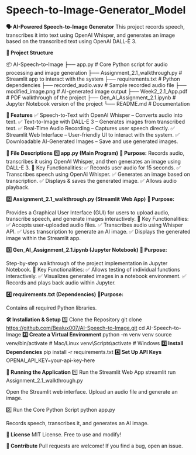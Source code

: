 # Speech-to-Image-Generator_Model

**🗣️ AI-Powered Speech-to-Image Generator**
This project records speech, transcribes it into text using OpenAI Whisper, and generates an image based on the transcribed text using OpenAI DALL-E 3.

**📂 Project Structure**

📦 AI-Speech-to-Image
├── app.py                         # Core Python script for audio processing and image generation
├── Assignment_2.1_walkthrough.py   # Streamlit app to interact with the system
├── requirements.txt                # Python dependencies
├── recorded_audio.wav              # Sample recorded audio file
├── modified_image.png              # AI-generated image output
├── Week2_2.1_App.pdf               # PDF walkthrough of the project
├── Gen_AI_Assignment_2.1.ipynb     # Jupyter Notebook version of the project
└── README.md                       # Documentation


**🚀 Features**
✅ Speech-to-Text with OpenAI Whisper – Converts audio into text.
✅ Text-to-Image with DALL-E 3 – Generates images from transcribed text.
✅ Real-Time Audio Recording – Captures user speech directly.
✅ Streamlit Web Interface – User-friendly UI to interact with the system.
✅ Downloadable AI-Generated Images – Save and use generated images.

**📂 File Descriptions**
**1️⃣ app.py (Main Program)**
**📌 Purpose:**
Records audio, transcribes it using OpenAI Whisper, and then generates an image using DALL-E 3.
📌 Key Functionalities: ✅ Records user audio for 15 seconds.
✅ Transcribes speech using OpenAI Whisper.
✅ Generates an image based on transcription.
✅ Displays & saves the generated image.
✅ Allows audio playback.

**2️⃣ Assignment_2.1_walkthrough.py (Streamlit Web App)**
**📌 Purpose:**

Provides a Graphical User Interface (GUI) for users to upload audio, transcribe speech, and generate images interactively.
📌 Key Functionalities: ✅ Accepts user-uploaded audio files.
✅ Transcribes audio using Whisper API.
✅ Uses transcription to generate an AI image.
✅ Displays the generated image within the Streamlit app.

**3️⃣ Gen_AI_Assignment_2.1.ipynb (Jupyter Notebook)**
**📌 Purpose:**

Step-by-step walkthrough of the project implementation in Jupyter Notebook.
📌 Key Functionalities: ✅ Allows testing of individual functions interactively.
✅ Visualizes generated images in a notebook environment.
✅ Records and plays back audio within Jupyter.

**4️⃣ requirements.txt (Dependencies)**
**📌Purpose:**

Contains all required Python libraries.

**🛠 Installation & Setup**
1️⃣ Clone the Repository
git clone https://github.com/Bealux007/AI-Speech-to-Image.git
cd AI-Speech-to-Image
**2️⃣ Create a Virtual Environment**
python -m venv venv
source venv/bin/activate  # Mac/Linux
venv\Scripts\activate     # Windows
**3️⃣ Install Dependencies**
pip install -r requirements.txt
**4️⃣ Set Up API Keys**
OPENAI_API_KEY=your-api-key-here

**🚀 Running the Application**
1️⃣ Run the Streamlit Web App
streamlit run Assignment_2.1_walkthrough.py

Open the Streamlit web interface.
Upload an audio file and generate an image.

2️⃣ Run the Core Python Script
python app.py

Records speech, transcribes it, and generates an AI image.

**📜 License**
MIT License. Free to use and modify!

**🔗 Contribute**
Pull requests are welcome! If you find a bug, open an issue.
